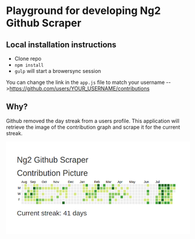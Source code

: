 # Playground for developing Ng2 Github Scraper

## Local installation instructions

- Clone repo
- `npm install`
- `gulp` will start a browersync session

You can change the link in the `app.js` file to match your username -->https://github.com/users/YOUR_USERNAME/contributions

## Why?

Github removed the day streak from a users profile. This application will retrieve the image of the contribution graph and scrape it for the current streak.

![alt text](./github-scraper-example.png "Example")
